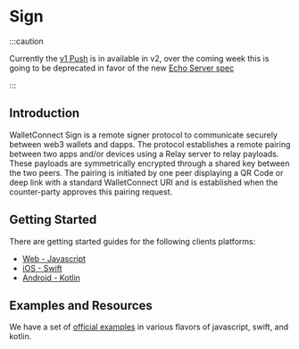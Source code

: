 # Sign

:::caution

Currently the [v1 Push](/push-server) is in available in v2, over the coming week this is going to be deprecated in favor of the new [Echo Server spec](https://github.com/WalletConnect/echo-server/blob/main/spec/spec.md)

:::

## Introduction

WalletConnect Sign is a remote signer protocol to communicate securely between web3 wallets and dapps. The protocol establishes a remote pairing between two apps and/or devices using a Relay server to relay payloads. These payloads are symmetrically encrypted through a shared key between the two peers. The pairing is initiated by one peer displaying a QR Code or deep link with a standard WalletConnect URI and is established when the counter-party approves this pairing request.

## Getting Started

There are getting started guides for the following clients platforms:

- [Web - Javascript](../javascript/sign/installation.md)
- [iOS - Swift](../swift/sign/installation.md)
- [Android - Kotlin](../kotlin/sign/installation.md)

## Examples and Resources

We have a set of [official examples](examples-and-resources.md) in various flavors of javascript, swift, and kotlin.
